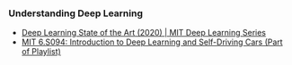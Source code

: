 ### Understanding Deep Learning

- [Deep Learning State of the Art (2020) | MIT Deep Learning Series](https://www.youtube.com/watch?v=0VH1Lim8gL8)
- [MIT 6.S094: Introduction to Deep Learning and Self-Driving Cars (Part of Playlist)](https://www.youtube.com/watch?v=1L0TKZQcUtA&list=PLrAXtmErZgOeiKm4sgNOknGvNjby9efdf&index=6)
